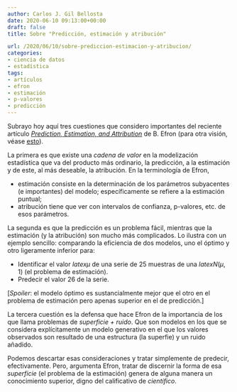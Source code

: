 ```yaml
---
author: Carlos J. Gil Bellosta
date: 2020-06-10 09:13:00+00:00
draft: false
title: Sobre "Predicción, estimación y atribución"

url: /2020/06/10/sobre-prediccion-estimacion-y-atribucion/
categories:
- ciencia de datos
- estadística
tags:
- artículos
- efron
- estimación
- p-valores
- predicción
---
```


Subrayo hoy aquí tres cuestiones que considero importantes del reciente artículo _[Prediction, Estimation, and Attribution](https://www.tandfonline.com/doi/pdf/10.1080/01621459.2020.1762613?needAccess=true)_ de B. Efron (para otra visión, véase [esto](https://muestrear-no-es-pecado.netlify.app/2020/06/07/predicci%C3%B3n-estimaci%C3%B3n-atribuci%C3%B3n/)).

La primera es que existe una _cadena de valor_ en la modelización estadística que va del producto más ordinario, la predicción, a la estimación y de este, al más deseable, la atribución. En la terminología de Efron,

* estimación consiste en la determinación de los parámetros subyacentes (e importantes) del modelo; específicamente se refiere a la estimación puntual;
* atribución tiene que ver con intervalos de confianza, p-valores, etc. de esos parámetros.

La segunda es que la predicción es un problema fácil, mientras que la estimación (y la atribución) son mucho más complicados. Lo ilustra con un ejemplo sencillo: comparando la eficiencia de dos modelos, uno el óptimo y otro ligeramente inferior para:

* Identificar el valor $latex \mu$ de una serie de 25 muestras de una $latex N(\mu, 1)$ (el problema de estimación).
* Predecir el valor 26 de la serie.

[_Spoiler_: el modelo óptimo es sustancialmente mejor que el otro en el problema de estimación pero apenas superior en el de predicción.]

La tercera cuestión es la defensa que hace Efron de la importancia de los que llama problemas de _superficie + ruido_. Que son modelos en los que se considera explícitamente un modelo generativo en el que los valores observados son resultado de una estructura (la superfie) y un ruido añadido.

Podemos descartar esas consideraciones y tratar simplemente de predecir, efectivamente. Pero, argumenta Efron, tratar de discernir la forma de esa _superficie_ (el problema de la estimación) genera de alguna manera un conocimiento superior, digno del calificativo de _científico_.
